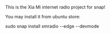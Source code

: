 This is the Xia Mi internet radio project for snap!

You may install it from ubuntu store:

sudo snap install xmradio --edge --devmode
